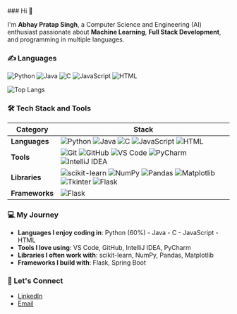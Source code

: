 \### Hi 👋

I'm **Abhay Pratap Singh**, a Computer Science and Engineering (AI) enthusiast passionate about **Machine Learning**, **Full Stack Development**, and programming in multiple languages.

### ✍️ Languages

![Python](https://img.shields.io/badge/-Python-2b5b83?style=flat&logo=python&logoColor=ffdf76) 
![Java](https://img.shields.io/badge/-Java-007396?style=flat&logo=java&logoColor=white) 
![C](https://img.shields.io/badge/-C-00599C?style=flat&logo=c&logoColor=white) 
![JavaScript](https://img.shields.io/badge/-JavaScript-F7DF1E?style=flat&logo=javascript&logoColor=black) 
![HTML](https://img.shields.io/badge/-HTML-E34F26?style=flat&logo=html5&logoColor=white)

![Top Langs](https://github-readme-stats.vercel.app/api/top-langs/?username=abhay-singh&layout=compact&hide=javascript,css,html,jupyter%20notebook)

### 🛠 Tech Stack and Tools

| Category     | Stack                                                                                                                                                                                                                                                       |
|--------------|-------------------------------------------------------------------------------------------------------------------------------------------------------------------------------------------------------------------------------------------------------------|
| **Languages** | ![Python](https://img.shields.io/badge/-Python-2b5b83?style=flat&logo=python&logoColor=ffdf76) ![Java](https://img.shields.io/badge/-Java-007396?style=flat&logo=java&logoColor=white) ![C](https://img.shields.io/badge/-C-00599C?style=flat&logo=c&logoColor=white) ![JavaScript](https://img.shields.io/badge/-JavaScript-F7DF1E?style=flat&logo=javascript&logoColor=black) ![HTML](https://img.shields.io/badge/-HTML-E34F26?style=flat&logo=html5&logoColor=white)|
| **Tools**      | ![Git](https://img.shields.io/badge/-Git-black?style=flat&logo=git) ![GitHub](https://img.shields.io/badge/-GitHub-black?style=flat&logo=github) ![VS Code](https://img.shields.io/badge/-VS_Code-007ACC?style=flat&logo=Visual-Studio-Code) ![PyCharm](https://img.shields.io/badge/-PyCharm-3a3a3a?style=flat&logo=pycharm) ![IntelliJ IDEA](https://img.shields.io/badge/-IntelliJ-000000?style=flat&logo=intellijidea&logoColor=white)|
| **Libraries**  | ![scikit-learn](https://img.shields.io/badge/-scikit-learn-F7931E?style=flat&logo=scikit-learn&logoColor=white) ![NumPy](https://img.shields.io/badge/-NumPy-013243?style=flat&logo=numpy) ![Pandas](https://img.shields.io/badge/-Pandas-150458?style=flat&logo=pandas) ![Matplotlib](https://img.shields.io/badge/-Matplotlib-003B57?style=flat&logo=matplotlib) ![Tkinter](https://img.shields.io/badge/-Tkinter-2c2d72?style=flat&logo=tkinter&logoColor=white) ![Flask](https://img.shields.io/badge/-Flask-000000?style=flat&logo=flask&logoColor=white)|
| **Frameworks** | ![Flask](https://img.shields.io/badge/-Flask-000000?style=flat&logo=flask&logoColor=white)|

### 💻 My Journey

- **Languages I enjoy coding in**: Python (60%) - Java - C - JavaScript - HTML
- **Tools I love using**: VS Code, GitHub, IntelliJ IDEA, PyCharm
- **Libraries I often work with**: scikit-learn, NumPy, Pandas, Matplotlib
- **Frameworks I build with**: Flask, Spring Boot

### 🔗 Let's Connect
- [LinkedIn](https://www.linkedin.com/in/abhay-singh-b47405315)
- [Email](mailto:2k23.csai2310286@gmail.com)
